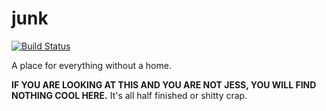 # junk

[![Build Status](https://travis-ci.org/jessfraz/junk.svg?branch=master)](https://travis-ci.org/jessfraz/junk)

A place for everything without a home.

**IF YOU ARE LOOKING AT THIS AND YOU ARE NOT JESS, YOU WILL FIND NOTHING COOL
HERE.** It's all half finished or shitty crap.
